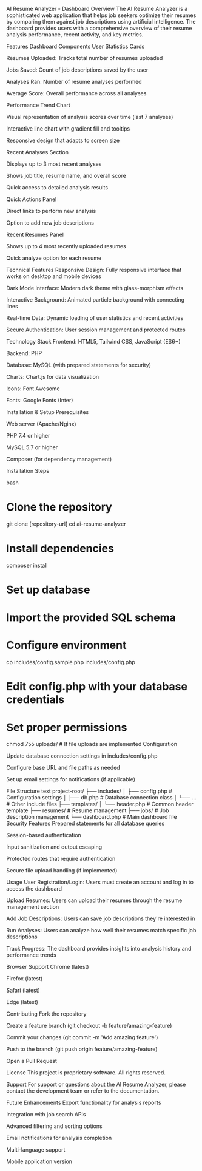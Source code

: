 AI Resume Analyzer - Dashboard
Overview
The AI Resume Analyzer is a sophisticated web application that helps job seekers optimize their resumes by comparing them against job descriptions using artificial intelligence. The dashboard provides users with a comprehensive overview of their resume analysis performance, recent activity, and key metrics.

Features
Dashboard Components
User Statistics Cards

Resumes Uploaded: Tracks total number of resumes uploaded

Jobs Saved: Count of job descriptions saved by the user

Analyses Ran: Number of resume analyses performed

Average Score: Overall performance across all analyses

Performance Trend Chart

Visual representation of analysis scores over time (last 7 analyses)

Interactive line chart with gradient fill and tooltips

Responsive design that adapts to screen size

Recent Analyses Section

Displays up to 3 most recent analyses

Shows job title, resume name, and overall score

Quick access to detailed analysis results

Quick Actions Panel

Direct links to perform new analysis

Option to add new job descriptions

Recent Resumes Panel

Shows up to 4 most recently uploaded resumes

Quick analyze option for each resume

Technical Features
Responsive Design: Fully responsive interface that works on desktop and mobile devices

Dark Mode Interface: Modern dark theme with glass-morphism effects

Interactive Background: Animated particle background with connecting lines

Real-time Data: Dynamic loading of user statistics and recent activities

Secure Authentication: User session management and protected routes

Technology Stack
Frontend: HTML5, Tailwind CSS, JavaScript (ES6+)

Backend: PHP

Database: MySQL (with prepared statements for security)

Charts: Chart.js for data visualization

Icons: Font Awesome

Fonts: Google Fonts (Inter)

Installation & Setup
Prerequisites

Web server (Apache/Nginx)

PHP 7.4 or higher

MySQL 5.7 or higher

Composer (for dependency management)

Installation Steps

bash
# Clone the repository
git clone [repository-url]
cd ai-resume-analyzer

# Install dependencies
composer install

# Set up database
# Import the provided SQL schema

# Configure environment
cp includes/config.sample.php includes/config.php
# Edit config.php with your database credentials

# Set proper permissions
chmod 755 uploads/ # If file uploads are implemented
Configuration

Update database connection settings in includes/config.php

Configure base URL and file paths as needed

Set up email settings for notifications (if applicable)

File Structure
text
project-root/
├── includes/
│   ├── config.php          # Configuration settings
│   ├── db.php             # Database connection class
│   └── ...                # Other include files
├── templates/
│   └── header.php         # Common header template
├── resumes/               # Resume management
├── jobs/                  # Job description management
└── dashboard.php          # Main dashboard file
Security Features
Prepared statements for all database queries

Session-based authentication

Input sanitization and output escaping

Protected routes that require authentication

Secure file upload handling (if implemented)

Usage
User Registration/Login: Users must create an account and log in to access the dashboard

Upload Resumes: Users can upload their resumes through the resume management section

Add Job Descriptions: Users can save job descriptions they're interested in

Run Analyses: Users can analyze how well their resumes match specific job descriptions

Track Progress: The dashboard provides insights into analysis history and performance trends

Browser Support
Chrome (latest)

Firefox (latest)

Safari (latest)

Edge (latest)

Contributing
Fork the repository

Create a feature branch (git checkout -b feature/amazing-feature)

Commit your changes (git commit -m 'Add amazing feature')

Push to the branch (git push origin feature/amazing-feature)

Open a Pull Request

License
This project is proprietary software. All rights reserved.

Support
For support or questions about the AI Resume Analyzer, please contact the development team or refer to the documentation.

Future Enhancements
Export functionality for analysis reports

Integration with job search APIs

Advanced filtering and sorting options

Email notifications for analysis completion

Multi-language support

Mobile application version
